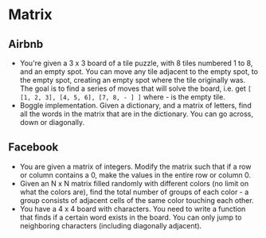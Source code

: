 Matrix
==

## Airbnb

- You're given a 3 x 3 board of a tile puzzle, with 8 tiles numbered 1 to 8, and an empty spot. You can move any tile adjacent to the empty spot, to the empty spot, creating an empty spot where the tile originally was. The goal is to find a series of moves that will solve the board, i.e. get `[ [1, 2, 3], [4, 5, 6], [7, 8, - ] ]` where - is the empty tile.
- Boggle implementation. Given a dictionary, and a matrix of letters, find all the words in the matrix that are in the dictionary. You can go across, down or diagonally.

## Facebook

- You are given a matrix of integers. Modify the matrix such that if a row or column contains a 0, make the values in the entire row or column 0.
- Given an N x N matrix filled randomly with different colors (no limit on what the colors are), find the total number of groups of each color - a group consists of adjacent cells of the same color touching each other.
- You have a 4 x 4 board with characters. You need to write a function that finds if a certain word exists in the board. You can only jump to neighboring characters (including diagonally adjacent).
